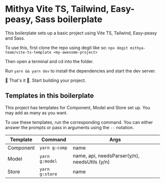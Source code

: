 # Mithya Vite TS, Tailwind, Easy-peasy, Sass boilerplate

This boilerplate sets up a basic project using Vite TS, Tailwind, Easy-peasy and Sass.

To use this, first clone the repo using degit like so: `npx degit mithya-team/vite-ts-template <my-awesome-project>`

Then open a terminal and cd into the folder.

Run `yarn && yarn dev` to install the dependencies and start the dev server.

🎊 That's it 🎊. Start building your project.

## Templates in this boilerplate

This project has templates for Component, Model and Store set up. You may add as many as you want.

To use these templates, run the corresponding command. You can either answer the prompts or pass in arguments using the `--` notation.

| Template  | Command        | Args                                          |
| --------- | -------------- | --------------------------------------------- |
| Component | `yarn g:comp`  | name                                          |
| Model     | `yarn g:model` | name, api, needsParser(y/n), needsUtils (y/n) |
| Store     | `yarn g:store` | name                                          |
